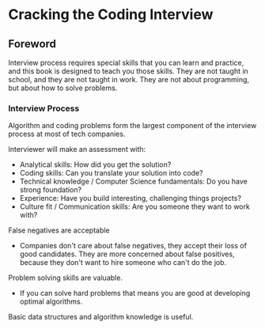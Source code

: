 # Cracking the Coding Interview

## Foreword

Interview process requires special skills that you can learn and practice, and this book is designed to teach you those skills. They are not taught in school, and they are not taught in work. They are not about programming, but about how to solve problems.

### Interview Process

Algorithm and coding problems form the largest component of the interview process at most of tech companies.

Interviewer will make an assessment with:

- Analytical skills: How did you get the solution?
- Coding skills: Can you translate your solution into code?
- Technical knowledge / Computer Science fundamentals: Do you have strong foundation?
- Experience: Have you build interesting, challenging things projects?
- Culture fit / Communication skills: Are you someone they want to work with?

False negatives are acceptable

- Companies don't care about false negatives, they accept their loss of good candidates. They are more concerned about false positives, because they don't want to hire someone who can't do the job.

Problem solving skills are valuable.

- If you can solve hard problems that means you are good at developing optimal algorithms.

Basic data structures and algorithm knowledge is useful.

